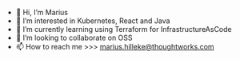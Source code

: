 - 👋 Hi, I’m Marius
- 👀 I’m interested in Kubernetes, React and Java
- 🌱 I’m currently learning using Terraform for InfrastructureAsCode
- 💞️ I’m looking to collaborate on OSS
- 📫 How to reach me >>> marius.hilleke@thoughtworks.com

<!---
suiram-tw/suiram-tw is a ✨ special ✨ repository because its `README.md` (this file) appears on your GitHub profile.
You can click the Preview link to take a look at your changes.
--->
